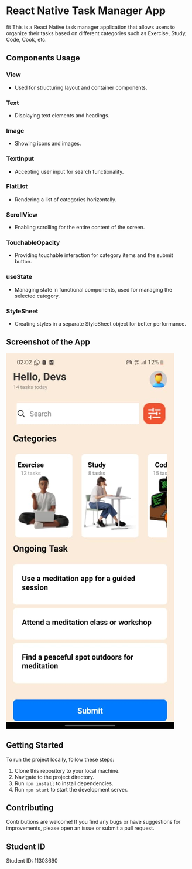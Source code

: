 # React Native Task Manager App
fit 
This is a React Native task manager application that allows users to organize their tasks based on different categories such as Exercise, Study, Code, Cook, etc.

## Components Usage

### View
- Used for structuring layout and container components.

### Text
- Displaying text elements and headings.

### Image
- Showing icons and images.

### TextInput
- Accepting user input for search functionality.

### FlatList
- Rendering a list of categories horizontally.

### ScrollView
- Enabling scrolling for the entire content of the screen.

### TouchableOpacity
- Providing touchable interaction for category items and the submit button.

### useState
- Managing state in functional components, used for managing the selected category.

### StyleSheet
- Creating styles in a separate StyleSheet object for better performance.

## Screenshot of the App

![Screenshot of the application](./assets/screenshot.jpg)


## Getting Started

To run the project locally, follow these steps:

1. Clone this repository to your local machine.
2. Navigate to the project directory.
3. Run `npm install` to install dependencies.
4. Run `npm start` to start the development server.

## Contributing

Contributions are welcome! If you find any bugs or have suggestions for improvements, please open an issue or submit a pull request.

## Student ID
Student ID: 11303690
